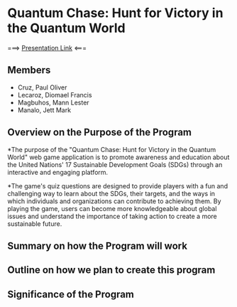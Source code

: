 # Quantum Chase: Hunt for Victory in the Quantum World

===> [Presentation Link](https://www.canva.com/design/DAFedGS14eA/lNVZf0kBqsD10TDrdJCyTQ/view?utm_content=DAFedGS14eA&utm_campaign=designshare&utm_medium=link&utm_source=publishsharelink) <===

## Members
* Cruz, Paul Oliver
* Lecaroz, Diomael Francis
* Magbuhos, Mann Lester
* Manalo, Jett Mark

## Overview on the Purpose of the Program
*The purpose of the "Quantum Chase: Hunt for Victory in the Quantum World" web game application is to promote awareness and education about the United Nations' 17 Sustainable Development Goals (SDGs) through an interactive and engaging platform.

*The game's quiz questions are designed to provide players with a fun and challenging way to learn about the SDGs, their targets, and the ways in which individuals and organizations can contribute to achieving them. By playing the game, users can become more knowledgeable about global issues and understand the importance of taking action to create a more sustainable future.

## Summary on how the Program will work

## Outline on how we plan to create this program

## Significance of the Program
